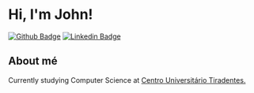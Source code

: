 # Hi, I'm John!

[![Github Badge](https://img.shields.io/badge/GitHub-100000?style=for-the-badge&logo=github&logoColor=white
)](https://github.com/turing-uno) [![Linkedin Badge](https://img.shields.io/badge/LinkedIn-0077B5?style=for-the-badge&logo=linkedin&logoColor=white
)](https://www.linkedin.com/in/jonathan-matheus-da-silva-33b417213/)

## About mé

Currently studying Computer Science at <a href="https://www.unit.br/">Centro Universitário Tiradentes.</a>
